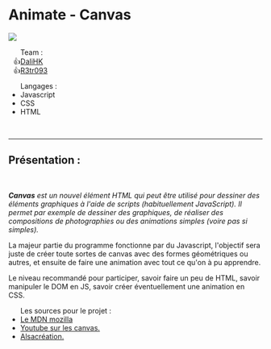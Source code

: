 <h1> Animate - Canvas </h1>

<img src="https://mdn.mozillademos.org/files/203/Canvas_animation2.png"></img>

<ul> Team :
    <li style='list-style-type: "👍";'><a href="https://github.com/orgs/facebook-web-beginner/people/DaliHK">DaliHK</a></li>
    <li style='list-style-type: "👍";'><a href="https://github.com/orgs/facebook-web-beginner/people/R3tr093">R3tr093</a></li>
    
</ul>   

<ul> Langages :
    <li>Javascript</li>
    <li>CSS</li>
    <li>HTML</li>
    
</ul>   

<br><hr>

<h2>Présentation : </h2>

<br>

<p><em><strong>Canvas</strong> est un nouvel élément HTML qui peut être utilisé pour dessiner des éléments graphiques à l'aide de scripts (habituellement JavaScript). Il permet par exemple de dessiner des graphiques, de réaliser des compositions de photographies ou des animations simples (voire pas si simples).</em></p>

<p> La majeur partie du programme fonctionne par du Javascript, l'objectif sera juste de créer toute sortes de canvas avec des formes géométriques ou autres, et ensuite de faire une animation avec tout ce qu'on à pu apprendre.</p>

<p> Le niveau recommandé pour participer, savoir faire un peu de HTML, savoir manipuler le DOM en JS, savoir créer éventuellement une animation en CSS.</p>

<ul> Les sources pour le projet :<br>
    <li><a href="https://developer.mozilla.org/fr/docs/Tutoriel_canvas">Le MDN mozilla</a></li>
    <li><a href="https://www.youtube.com/watch?v=FDBHLX5HFn0">Youtube sur les canvas.</a></li>
    <li><a href="https://www.alsacreations.com/tuto/lire/1484-introduction.html">Alsacréation.</a></li>
    
    
</ul> 

